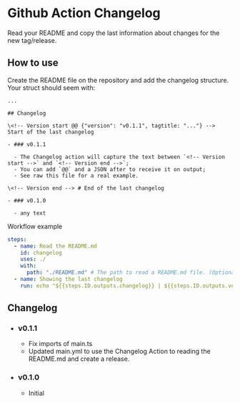 # Github Action Changelog

Read your README and copy the last information about changes for the new tag/release.

## How to use

Create the README file on the repository and add the changelog structure. Your struct should seem with:

```
...

## Changelog

\<!-- Version start @@ {"version": "v0.1.1", tagtitle: "..."} --> Start of the last changelog

- ### v0.1.1

  - The Changelog action will capture the text between `<!-- Version start -->` and `<!-- Version end -->`;
  - You can add `@@` and a JSON after to receive it on output;
  - See raw this file for a real example.

\<!-- Version end --> # End of the last changelog

- ### v0.1.0

  - any text

```

Workflow example

```yml
steps:
  - name: Read the README.md
    id: changelog
    uses: ./
    with:
      path: "./README.md" # The path to read a README.md file. (Optional)
  - name: Showing the last changelog
    run: echo "${{steps.ID.outputs.changelog}} | ${{steps.ID.outputs.version}}"
```

## Changelog

<!-- Version start @@ {"version": "v1", "release": "Initial"} -->

- ### v0.1.1

  - Fix imports of main.ts
  - Updated main.yml to use the Changelog Action to reading the README.md and create a release.
  <!-- Version end -->

- ### v0.1.0

  - Initial
